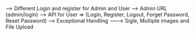 --> Different Login and register for Admin and User 
--> Admin URL (admin/login) 
--> API for User => (Login, Register, Logout, Forget Password, Reset Password)
--> Exceptional Handling
---> Sigle, Multiple images and File Upload
